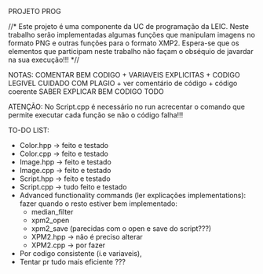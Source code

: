 PROJETO PROG

//*
Este projeto é uma componente da UC de programação da LEIC. Neste trabalho serão implementadas algumas funções que manipulam imagens no formato PNG
e outras funções para o formato XMP2.
Espera-se que os elementos que participam neste trabalho não façam o obséquio de javardar na sua execução!!!
*//
  
NOTAS: COMENTAR BEM CODIGO + VARIAVEIS EXPLICITAS + CODIGO LEGIVEL
CUIDADO COM PLAGIO + ver comentário de código + código coerente
SABER EXPLICAR BEM CODIGO TODO

ATENÇÃO:
No Script.cpp é necessário no run acrecentar o comando que permite executar cada função se não o código falha!!!

TO-DO LIST:
- Color.hpp -> feito e testado
- Color.cpp -> feito e testado
- Image.hpp -> feito e testado
- Image.cpp -> feito e testado
- Script.hpp -> feito e testado
- Script.cpp -> tudo feito e testado
- Advanced functionality commands (ler explicações implementations): fazer quando o resto estiver bem implementado: 
  - median_filter
  - xpm2_open
  - xpm2_save (parecidas com o open e save do script???)
  - XPM2.hpp -> não é preciso alterar
  - XPM2.cpp -> por fazer
- Por codigo consistente (i.e variaveis), 
- Tentar pr tudo mais eficiente ???

